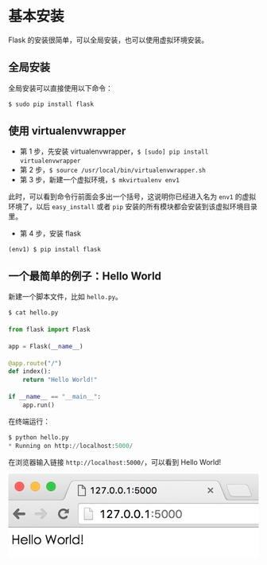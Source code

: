 # 基本安装

Flask 的安装很简单，可以全局安装，也可以使用虚拟环境安装。

## 全局安装

全局安装可以直接使用以下命令：

```python
$ sudo pip install flask
```

## 使用 virtualenvwrapper

- 第 1 步，先安装 virtualenvwrapper，`$ [sudo] pip install virtualenvwrapper`
- 第 2 步，`$ source /usr/local/bin/virtualenvwrapper.sh`
- 第 3 步，新建一个虚拟环境，`$ mkvirtualenv env1`

此时，可以看到命令行前面会多出一个括号，这说明你已经进入名为 `env1` 的虚拟环境了，以后 `easy_install` 或者 `pip` 安装的所有模块都会安装到该虚拟环境目录里。

- 第 4 步，安装 flask

```
(env1) $ pip install flask
```

## 一个最简单的例子：Hello World

新建一个脚本文件，比如 `hello.py`。

```python
$ cat hello.py

from flask import Flask

app = Flask(__name__)

@app.route("/")
def index():
    return "Hello World!"

if __name__ == "__main__":
    app.run()
```

在终端运行：

```python
$ python hello.py
* Running on http://localhost:5000/
```

在浏览器输入链接 `http://localhost:5000/`，可以看到 Hello World! 

![helloworld](../_images/helloworld.png)


